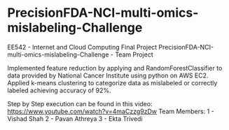 # PrecisionFDA-NCI-multi-omics-mislabeling-Challenge
EE542 - Internet and Cloud Computing 
Final Project
PrecisionFDA-NCI-multi-omics-mislabeling-Challenge - Team Project

Implemented feature reduction by applying and RandomForestClassifier to data provided by National Cancer
Institute using python on AWS EC2.
Applied k-means clustering to categorize data as mislabeled or correctly labeled achieving accuracy of 92%.

Step by Step execution can be found in this video: https://www.youtube.com/watch?v=4maCzzg9zDw
Team Members: 1 - Vishad Shah 2 - Pavan Athreya 3 - Ekta Trivedi
